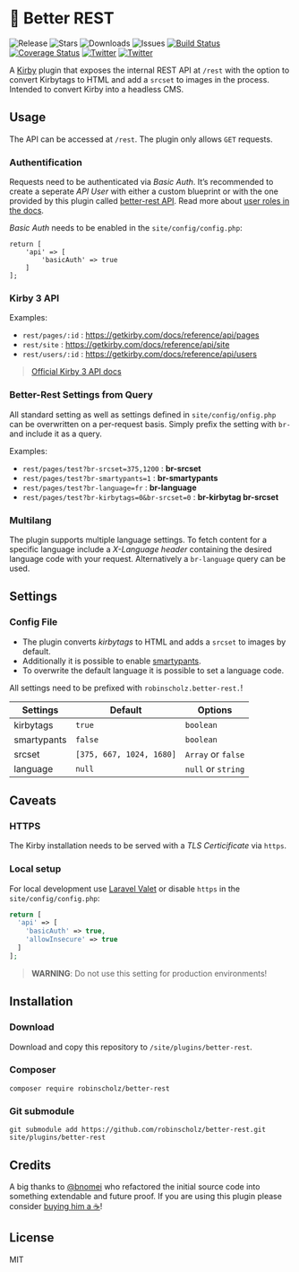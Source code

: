 # 🤝 Better REST

![Release](https://flat.badgen.net/packagist/v/robinscholz/better-rest?color=f28d1a)
![Stars](https://flat.badgen.net/packagist/ghs/robinscholz/better-rest?color=gray)
![Downloads](https://flat.badgen.net/packagist/dt/robinscholz/better-rest?color=gray)
![Issues](https://flat.badgen.net/packagist/ghi/robinscholz/better-rest?color=yellow)
[![Build Status](https://flat.badgen.net/travis/robinscholz/better-rest)](https://travis-ci.com/robinscholz/better-rest)
[![Coverage Status](https://flat.badgen.net/coveralls/c/github/robinscholz/better-rest)](https://coveralls.io/github/robinscholz/better-rest) 
[![Twitter](https://flat.badgen.net/badge/twitter/RobinScholz)](https://twitter.com/RobinScholz)
[![Twitter](https://flat.badgen.net/badge/twitter/bnomei)](https://twitter.com/bnomei)

A [Kirby](https://getkirby.com) plugin that exposes the internal REST API at `/rest` with the option to convert Kirbytags to HTML and add a `srcset` to images in the process. Intended to convert Kirby into a headless CMS.


## Usage

The API can be accessed at `/rest`. The plugin only allows `GET` requests.

### Authentification
Requests need to be authenticated via _Basic Auth_. It’s recommended to create a seperate _API User_ with either a custom blueprint or with the one provided by this plugin called [better-rest API](https://github.com/robinscholz/better-rest/blob/master/blueprints/users/betterrest.yml). Read more about [user roles in the docs](https://getkirby.com/docs/guide/users/roles).

_Basic Auth_ needs to be enabled in the `site/config/config.php`:

```
return [
    'api' => [
        'basicAuth' => true
    ]
];
```

### Kirby 3 API

Examples:

- `rest/pages/:id` : https://getkirby.com/docs/reference/api/pages
- `rest/site` : https://getkirby.com/docs/reference/api/site
- `rest/users/:id` : https://getkirby.com/docs/reference/api/users

> [Official Kirby 3 API docs](https://getkirby.com/docs/reference/api/)

### Better-Rest Settings from Query

All standard setting as well as settings defined in `site/config/onfig.php` can be overwritten on a per-request basis. Simply prefix the setting with `br-` and include it as a query.

Examples:

- `rest/pages/test?br-srcset=375,1200` : **br-srcset**
- `rest/pages/test?br-smartypants=1` : **br-smartypants**
- `rest/pages/test?br-language=fr` : **br-language**
- `rest/pages/test?br-kirbytags=0&br-srcset=0` : **br-kirbytag br-srcset**

### Multilang
The plugin supports multiple language settings. To fetch content for a specific language include a _X-Language header_ containing the desired language code with your request. Alternatively a `br-language` query can be used.

## Settings

### Config File

- The plugin converts _kirbytags_ to HTML and adds a `srcset` to images by default.
- Additionally it is possible to enable [smartypants](https://michelf.ca/projects/php-smartypants/).
- To overwrite the default language it is possible to set a language code.

All settings need to be prefixed with `robinscholz.better-rest.`!

| Settings    | Default                  | Options            |
| ----------- | ------------------------ | ------------------ |
| kirbytags   | `true`                   | `boolean`          |
| smartypants | `false`                  | `boolean`          |
| srcset      | `[375, 667, 1024, 1680]` | `Array` or `false` |
| language    | `null`                   | `null` or `string` |

## Caveats

### HTTPS
The Kirby installation needs to be served with a _TLS Certicificate_ via `https`.

### Local setup
For local development use [Laravel Valet](https://laravel.com/docs/master/valet) or disable `https` in the `site/config/config.php`:

``` php
return [
  'api' => [
    'basicAuth' => true,
    'allowInsecure' => true
  ]
];
```
> **WARNING**: Do not use this setting for production environments!

## Installation

### Download
Download and copy this repository to `/site/plugins/better-rest`.

### Composer 
```
composer require robinscholz/better-rest
```

### Git submodule
```
git submodule add https://github.com/robinscholz/better-rest.git site/plugins/better-rest
```

## Credits
A big thanks to [@bnomei](https://github.com/bnomei) who refactored the initial source code into something extendable and future proof. If you are using this plugin please consider [buying him a ☕](https://buymeacoff.ee/bnomei)!

## License
MIT
